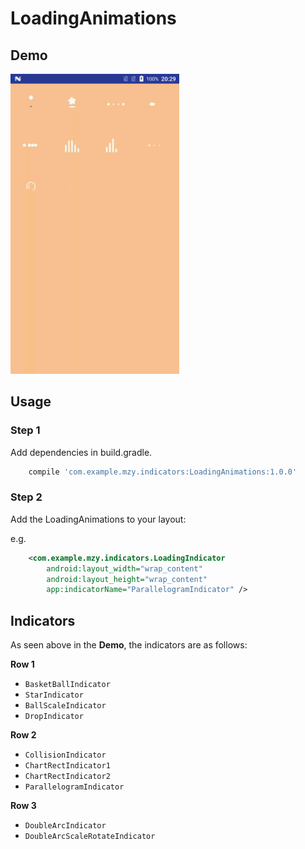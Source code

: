 # LoadingAnimations

## Demo

![Screenshot](screenshots/preview.gif)

## Usage

### Step 1

Add dependencies in build.gradle.

```gradle
    compile 'com.example.mzy.indicators:LoadingAnimations:1.0.0'
```


### Step 2

Add the LoadingAnimations to your layout:

e.g. 

```xml
    <com.example.mzy.indicators.LoadingIndicator
        android:layout_width="wrap_content"
        android:layout_height="wrap_content"
        app:indicatorName="ParallelogramIndicator" />
```

## Indicators

As seen above in the **Demo**, the indicators are as follows:

**Row 1**
 * `BasketBallIndicator`
 * `StarIndicator`
 * `BallScaleIndicator`
 * `DropIndicator`

**Row 2**
 * `CollisionIndicator`
 * `ChartRectIndicator1`
 * `ChartRectIndicator2`
 * `ParallelogramIndicator`

**Row 3**
 * `DoubleArcIndicator`
 * `DoubleArcScaleRotateIndicator`


